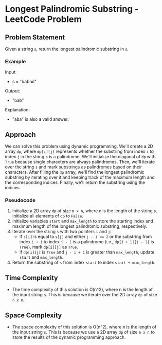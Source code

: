 # Longest Palindromic Substring - LeetCode Problem

## Problem Statement

Given a string `s`, return the longest palindromic substring in `s`.

### Example

Input:
- s = "babad"

Output:
- "bab"

Explanation:
- "aba" is also a valid answer.

## Approach

We can solve this problem using dynamic programming. We'll create a 2D array `dp`, where `dp[i][j]` represents whether the substring from index `i` to index `j` in the string `s` is a palindrome. We'll initialize the diagonal of `dp` with `True` because single characters are always palindromes. Then, we'll iterate over the string `s` and mark substrings as palindromes based on their characters. After filling the `dp` array, we'll find the longest palindromic substring by iterating over it and keeping track of the maximum length and the corresponding indices. Finally, we'll return the substring using the indices.

### Pseudocode

1. Initialize a 2D array `dp` of size `n x n`, where `n` is the length of the string `s`. Initialize all elements of `dp` to `False`.
2. Initialize variables `start` and `max_length` to store the starting index and maximum length of the longest palindromic substring, respectively.
3. Iterate over the string `s` with two pointers `i` and `j`:
   - If `s[i]` is equal to `s[j]` and either `j - i <= 2` or the substring from index `i + 1` to index `j - 1` is a palindrome (i.e., `dp[i + 1][j - 1]` is `True`), mark `dp[i][j]` as `True`.
   - If `dp[i][j]` is `True` and `j - i + 1` is greater than `max_length`, update `start` and `max_length`.
4. Return the substring of `s` from index `start` to index `start + max_length`.

## Time Complexity

- The time complexity of this solution is O(n^2), where n is the length of the input string `s`. This is because we iterate over the 2D array `dp` of size `n x n`.

## Space Complexity

- The space complexity of this solution is O(n^2), where n is the length of the input string `s`. This is because we use a 2D array `dp` of size `n x n` to store the results of the dynamic programming approach.
